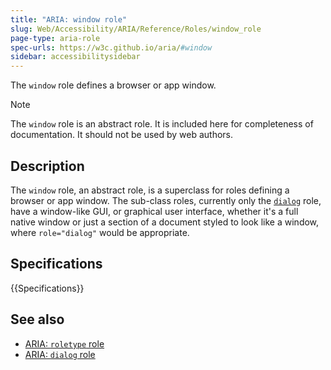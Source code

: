 ```yaml
---
title: "ARIA: window role"
slug: Web/Accessibility/ARIA/Reference/Roles/window_role
page-type: aria-role
spec-urls: https://w3c.github.io/aria/#window
sidebar: accessibilitysidebar
---
```


The `window` role defines a browser or app window.

> [!NOTE]
> The `window` role is an abstract role. It is included here for completeness of documentation. It should not be used by web authors.

## Description

The `window` role, an abstract role, is a superclass for roles defining a browser or app window. The sub-class roles, currently only the [`dialog`](/en-US/docs/Web/Accessibility/ARIA/Reference/Roles/dialog_role) role, have a window-like <abbr>GUI</abbr>, or graphical user interface, whether it's a full native window or just a section of a document styled to look like a window, where `role="dialog"` would be appropriate.

## Specifications

{{Specifications}}

## See also

- [ARIA: `roletype` role](/en-US/docs/Web/Accessibility/ARIA/Reference/Roles/roletype_role)
- [ARIA: `dialog` role](/en-US/docs/Web/Accessibility/ARIA/Reference/Roles/dialog_role)
